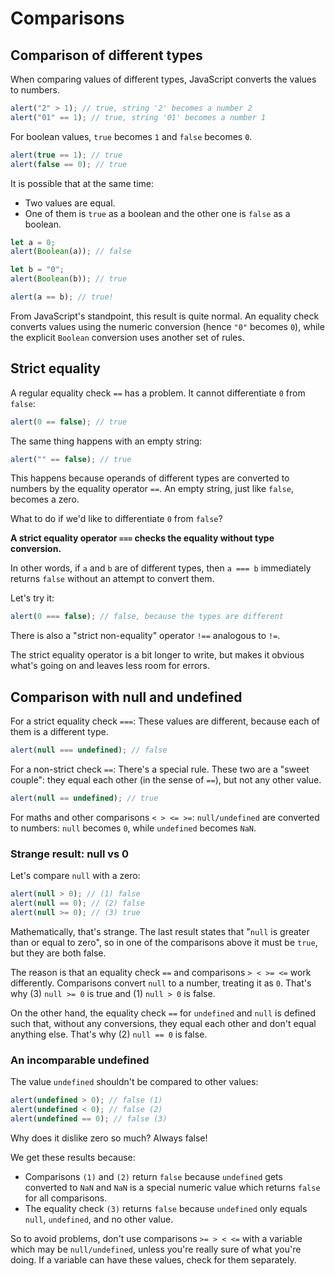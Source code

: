 # Comparisons

## Comparison of different types

When comparing values of different types, JavaScript converts the values to numbers.

```js run
alert("2" > 1); // true, string '2' becomes a number 2
alert("01" == 1); // true, string '01' becomes a number 1
```

For boolean values, `true` becomes `1` and `false` becomes `0`.

```js run
alert(true == 1); // true
alert(false == 0); // true
```

It is possible that at the same time:

- Two values are equal.
- One of them is `true` as a boolean and the other one is `false` as a boolean.

```js run
let a = 0;
alert(Boolean(a)); // false

let b = "0";
alert(Boolean(b)); // true

alert(a == b); // true!
```

From JavaScript's standpoint, this result is quite normal. An equality check converts values using the numeric conversion (hence `"0"` becomes `0`), while the explicit `Boolean` conversion uses another set of rules.

## Strict equality

A regular equality check `==` has a problem. It cannot differentiate `0` from `false`:

```js run
alert(0 == false); // true
```

The same thing happens with an empty string:

```js run
alert("" == false); // true
```

This happens because operands of different types are converted to numbers by the equality operator `==`. An empty string, just like `false`, becomes a zero.

What to do if we'd like to differentiate `0` from `false`?

**A strict equality operator `===` checks the equality without type conversion.**

In other words, if `a` and `b` are of different types, then `a === b` immediately returns `false` without an attempt to convert them.

Let's try it:

```js run
alert(0 === false); // false, because the types are different
```

There is also a "strict non-equality" operator `!==` analogous to `!=`.

The strict equality operator is a bit longer to write, but makes it obvious what's going on and leaves less room for errors.

## Comparison with null and undefined

For a strict equality check `===`: These values are different, because each of them is a different type.

```js run
alert(null === undefined); // false
```

For a non-strict check `==`: There's a special rule. These two are a "sweet couple": they equal each other (in the sense of `==`), but not any other value.

```js run
alert(null == undefined); // true
```

For maths and other comparisons `< > <= >=`: `null/undefined` are converted to numbers: `null` becomes `0`, while `undefined` becomes `NaN`.

### Strange result: null vs 0

Let's compare `null` with a zero:

```js run
alert(null > 0); // (1) false
alert(null == 0); // (2) false
alert(null >= 0); // (3) true
```

Mathematically, that's strange. The last result states that "`null` is greater than or equal to zero", so in one of the comparisons above it must be `true`, but they are both false.

The reason is that an equality check `==` and comparisons `> < >= <=` work differently. Comparisons convert `null` to a number, treating it as `0`. That's why (3) `null >= 0` is true and (1) `null > 0` is false.

On the other hand, the equality check `==` for `undefined` and `null` is defined such that, without any conversions, they equal each other and don't equal anything else. That's why (2) `null == 0` is false.

### An incomparable undefined

The value `undefined` shouldn't be compared to other values:

```js run
alert(undefined > 0); // false (1)
alert(undefined < 0); // false (2)
alert(undefined == 0); // false (3)
```

Why does it dislike zero so much? Always false!

We get these results because:

- Comparisons `(1)` and `(2)` return `false` because `undefined` gets converted to `NaN` and `NaN` is a special numeric value which returns `false` for all comparisons.
- The equality check `(3)` returns `false` because `undefined` only equals `null`, `undefined`, and no other value.

So to avoid problems, don't use comparisons `>= > < <=` with a variable which may be `null/undefined`, unless you're really sure of what you're doing. If a variable can have these values, check for them separately.
